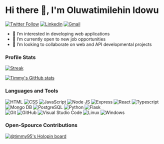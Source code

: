 # Hi there 👋, I'm Oluwatimilehin Idowu

[![Twitter Follow](https://img.shields.io/twitter/follow/timmy_id?color=1DA1F2&logo=twitter&style=for-the-badge)](https://twitter.com/intent/follow?original_referer=https%3A%2F%2Fgithub.com%2Ftimmy_id&screen_name=timmy_id)
[![Linkedin](https://img.shields.io/badge/linkedin-%231DA1F2.svg?style=for-the-badge&logo=linkedin&logoColor=white)](https://www.linkedin.com/in/oluwatimilehin-idowu/)
[![Gmail](https://img.shields.io/badge/gmail-EA4335.svg?style=for-the-badge&logo=gmail&logoColor=white)](mailto:oluwatimilehin.id@gmail.com)

- 👀 I’m interested in developing web applications
- 🌱 I’m currently open to new job opportunities
- 💞️ I’m looking to collaborate on web and API developmental projects

### Profile Stats
[![Streak](https://github-readme-streak-stats.herokuapp.com/?user=Timmy-id&theme=dark&hide_border=true)](https://github.com/Timmy-id/)

[![Timmy's GitHub stats](https://github-readme-stats.vercel.app/api?username=Timmy-id&hide=stars&show_icons=true&theme=dark)](https://github.com/Timmy-id/github-readme-stats)

### Languages and Tools
![HTML](https://img.shields.io/badge/HTML5-E34F26?style=for-the-badge&logo=html5&logoColor=white)
![CSS](https://img.shields.io/badge/CSS3-1572B6?style=for-the-badge&logo=css3&logoColor=white)
![JavaScript](https://img.shields.io/badge/JavaScript-323330?style=for-the-badge&logo=javascript&logoColor=F7DF1E)
![Node JS](https://img.shields.io/badge/Node.js-43853D?style=for-the-badge&logo=node.js&logoColor=white)
![Express](https://img.shields.io/badge/express.js-%23404d59.svg?style=for-the-badge&logo=express&logoColor=%2361DAFB)
![React](https://img.shields.io/badge/-ReactJs-61DAFB?logo=react&logoColor=white&style=for-the-badge)
![Typescript](https://img.shields.io/badge/TypeScript-007ACC?style=for-the-badge&logo=typescript&logoColor=white)
![Mongo DB](https://img.shields.io/badge/MongoDB-4EA94B?style=for-the-badge&logo=mongodb&logoColor=white)
![PostgreSQL](https://img.shields.io/badge/PostgreSQL-316192?style=for-the-badge&logo=postgresql&logoColor=white)
![Python](https://img.shields.io/badge/Python%20-%2314354C.svg?style=for-the-badge&logo=python&logoColor=white)
![Flask](https://img.shields.io/badge/Flask-000000?style=for-the-badge&logo=flask&logoColor=white)
<br>
![Git](https://img.shields.io/badge/Git%20-%23F05033.svg?style=for-the-badge&logo=git&logoColor=white)
![GitHub](https://img.shields.io/badge/github-%23181717.svg?style=for-the-badge&logo=github&logoColor=white)
![Visual Studio Code](https://img.shields.io/badge/Visual%20Studio%20Code-0078d7.svg?style=for-the-badge&logo=visual-studio-code&logoColor=white)
![Linux](https://img.shields.io/badge/Linux-FCC624?style=for-the-badge&logo=linux&logoColor=black)
![Windows](https://img.shields.io/badge/Windows-0078D6?style=for-the-badge&logo=windows&logoColor=white)

### Open-Spource Contributions
[![@timmy95's Holopin board](https://holopin.me/timmy95)](https://holopin.io/@timmy95)


<!---
Timmy-id/Timmy-id is a ✨ special ✨ repository because its `README.md` (this file) appears on your GitHub profile.
You can click the Preview link to take a look at your changes.
--->
